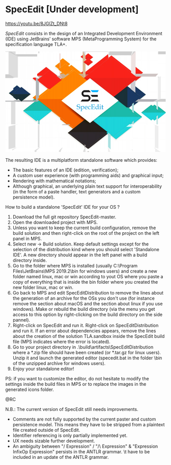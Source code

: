 SpecEdit [Under development]
==

https://youtu.be/8JGlZt_DNt8

*SpecEdit* consists in the design of an Integrated Development Environment (IDE) using JetBrains’ software MPS (MetaProgramming System) for the specification language TLA+.

<p align="center"> 
<img src="icons/splash.png">
</p>

The resulting IDE is a multiplatform standalone software which provides:

-	The basic features of an IDE (edition, verification);
-	A custom user experience (with programming aids) and graphical input;
-	Rendering with mathematical notations;
-	Although graphical, an underlying plain text support for interoperability (in the form of a paste handler, text generators and a custom persistence model).

How to build a standalone 'SpecEdit' IDE for your OS ?

1) Download the full git repository SpecEdit-master.
2) Open the downloaded project with MPS.
3) Unless you want to keep the current build configuration, remove the build solution and then right-click on the root of the project on the left panel in MPS.
4) Select new -> Build solution. Keep default settings except for the selection of the distribution kind where you should select 'Standalone IDE'. A new directory should appear in the left panel with a build directory inside. 
5) Go to the folder where MPS is installed (usually C:\Program Files\JetBrains\MPS 2019.2\bin for windows users) and create a new folder named linux, mac or win according to yout OS where you paste a copy of everything that is inside the bin folder where you created the new folder linux, mac or win.
6) Go back to MPS and edit SpecEditDistribution to remove the lines about the generation of an archive for the OSs you don't use (for instance remove the section about macOS and the section about linux if you use windows). Make or rebuild the build directory (via the menu you get access to this option by right-clicking on the build directory on the side pannel).
7) Right-click on SpecEdit and run it. Right-click on SpecEditDistribution and run it. If an error about dependencies appears, remove the lines about the creation of the solution TLA.sandbox inside the SpecEdit build file (MPS indicates where the error is located).
8) Go to your project directory in .\build\artifacts\SpecEditDistribution where a *.zip file should have been created (or *.tar.gz for linux users). Unzip it and launch the generated editor (specedit.bat in the folder \bin of the unzipped archive for windows users).
9) Enjoy your standalone editor!

PS: if you want to customize the editor, do not hesitate to modify the settings inside the build files in MPS or to replace the images in the generated icons folder.

@RC

N.B.: The current version of SpecEdit still needs improvements. 
- Comments are not fully supported by the current paster and custom persistence model. This means they have to be stripped from a plaintext file created outside of SpecEdit.
- Identifier referencing is only partially implemented yet.
- UX needs sizable further development.
- An ambiguity between "\/ Expression" / "/\ Expression" & "Expression InfixOp Expression" persists in the ANTLR grammar. \t have to be included in an update of the ANTLR grammar.
